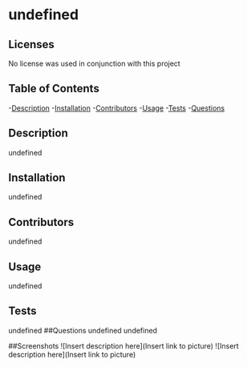 # undefined

  ## Licenses
  No license was used in conjunction with this project
 
  ## Table of Contents
-[Description](#description)
-[Installation](#nstallation)
-[Contributors](#contributors)
-[Usage](#usage)
-[Tests](#tests)
-[Questions](#questions)

  ## Description
  undefined
  ## Installation
  undefined
  ## Contributors
  undefined
  ## Usage
  undefined
  ## Tests
  undefined
  ##Questions
  undefined
  undefined
 


  ##Screenshots
  ![Insert description here](Insert link to picture)
  ![Insert description here](Insert link to picture)

